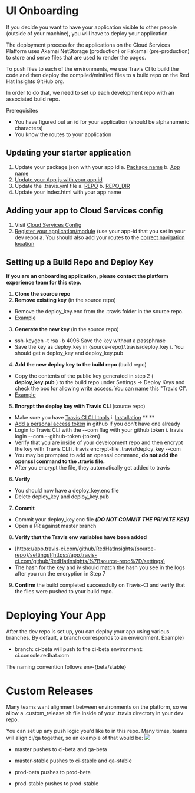 # UI Onboarding

If you decide you want to have your application visible to other people (outside of your machine), you will have to deploy your application.

The deployment process for the applications on the Cloud Services Platform uses Akamai NetStorage (production) or Fakamai (pre-production) to store and serve files that are used to render the pages.

To push files to each of the environments, we use Travis CI to build the code and then deploy the compiled/minified files to a build repo on the Red Hat Insights GitHub org.

In order to do that, we need to set up each development repo with an associated build repo.

Prerequisites

- You have figured out an id for your application (should be alphanumeric characters)
- You know the routes to your application

## Updating your starter application

1. Update your package.json with your app id
  a. [Package name](https://github.com/RedHatInsights/frontend-starter-app/blob/7e5d528393d1d1a27d2dc391ab885d03accf441c/package.json#L2)
  b. [App name](https://github.com/RedHatInsights/frontend-starter-app/blob/7e5d528393d1d1a27d2dc391ab885d03accf441c/package.json#L64)
2. [Update your App.js with your app id](https://github.com/RedHatInsights/frontend-starter-app/blob/7e5d528393d1d1a27d2dc391ab885d03accf441c/src/App.js#L19)
3. Update the .travis.yml file
  a. [REPO](https://github.com/RedHatInsights/frontend-starter-app/blob/30ceb00dbff93ab7bd33707a6674345ab6b41213/.travis.yml#L23)
  b. [REPO\_DIR](https://github.com/RedHatInsights/frontend-starter-app/blob/30ceb00dbff93ab7bd33707a6674345ab6b41213/.travis.yml#L24)
4. Update your index.html with your app name

## Adding your app to Cloud Services config

1. Visit [Cloud Services Config](https://github.com/RedHatInsights/cloud-services-config)
2. [Register your application/module](https://github.com/RedHatInsights/cloud-services-config/blob/ci-beta/docs/chrome/docs.md#registering-new-module-app-to-chrome) (use your app-id that you set in your dev repo)
  a. You should also add your routes to the [correct navigation location](https://github.com/RedHatInsights/cloud-services-config/tree/ci-beta/chrome)

## Setting up a Build Repo and Deploy Key

**If you are an onboarding application, please contact the platform experience team for this step.**

1. **Clone the source repo**
2. **Remove existing key** (in the source repo)
  - Remove the deploy\_key.enc from the .travis folder in the source repo.
  - [Example](https://github.com/RedHatInsights/insights-remediations-frontend/tree/master/.travis)
3. **Generate the new key** (in the source repo)
  - ssh-keygen -t rsa -b 4096
    Save the key without a passphrase
  - Save the key as deploy\_key in {source-repo}/.travis/deploy\_key
    i. You should get a deploy\_key and deploy\_key.pub

4. **Add the new deploy key to the build repo** (build repo)
  - Copy the contents of the public key generated in step 2 ( **deploy\_key.pub** ) to the build repo under Settings → Deploy Keys and check the box for allowing write access. You can name this &quot;Travis CI&quot;.
  - [Example](https://github.com/RedHatInsights/insights-remediations-frontend-build/settings/keys)
5. **Encrypt the deploy key with Travis CLI** (source repo)
  - Make sure you have [Travis CI CLI tools](https://github.com/travis-ci/travis.rb)
    i. [Installation](https://github.com/travis-ci/travis.rb#installation) ** **
  - [Add a personal access token](https://github.com/settings/tokens) in github if you don&#39;t have one already
  - Login to Travis CLI with the --com flag with your github token
    i. travis login --com --github-token {token}
  - Verify that you are inside of your development repo and then encrypt the key with Travis CLI
    i. travis encrypt-file .travis/deploy\_key --com
  - You may be prompted to add an openssl command, **do not add the openssl command to the .travis file.**
  - After you encrypt the file, they automatically get added to travis
6. **Verify**
  - You should now have a deploy\_key.enc file
  - Delete deploy\_key and deploy\_key.pub
7. **Commit**
  - Commit your deploy\_key.enc file _**(DO NOT COMMIT THE PRIVATE KEY)**_
  - Open a PR against master branch
8. **Verify that the Travis env variables have been added**
  - [https://app.travis-ci.com/github/RedHatInsights/{source-repo}/settings](https://app.travis-ci.com/github/RedHatInsights/%7Bsource-repo%7D/settings)
  - The hash for the key and iv should match the hash you see in the logs after you run the encryption in Step 7
9. **Confirm** the build completed successfully on Travis-CI and verify that the files were pushed to your build repo.


# Deploying Your App

After the dev repo is set up, you can deploy your app using various branches. By default, a branch corresponds to an environment. Example)
  - branch: ci-beta will push to the ci-beta environment: ci.console.redhat.com

The naming convention follows env-{beta/stable}

# Custom Releases

Many teams want alignment between environments on the platform, so we allow a .custom\_release.sh file inside of your .travis directory in your dev repo.

You can set up any push logic you&#39;d like to in this repo. Many times, teams will align ci/qa together, so an example of that would be: ![](RackMultipart20220401-4-1ogbjj7_html_3d8d7472659d9099.png)
  
  - master pushes to ci-beta and qa-beta


  - master-stable pushes to ci-stable and qa-stable


  - prod-beta pushes to prod-beta


  - prod-stable pushes to prod-stable